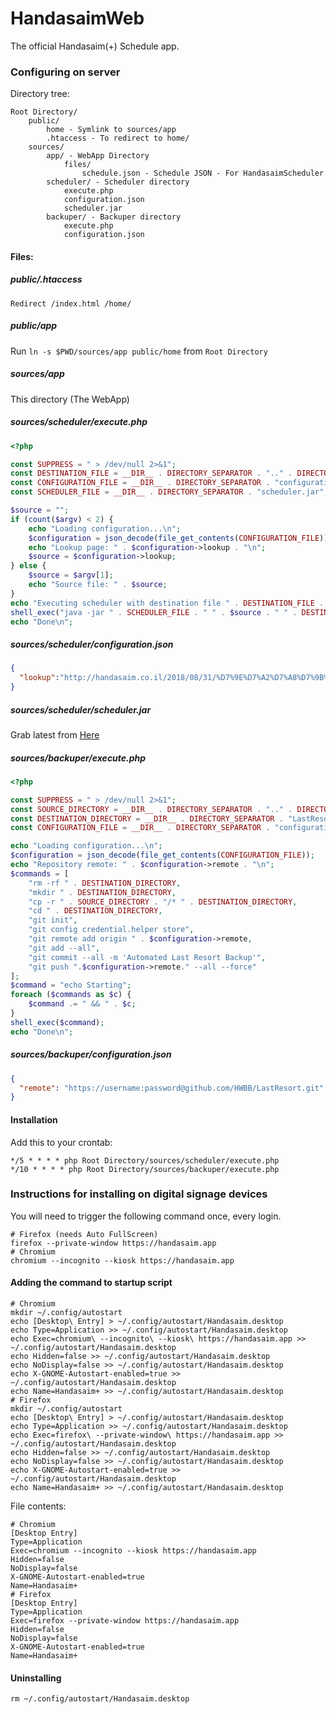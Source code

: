 # HandasaimWeb
The official Handasaim(+) Schedule app.
### Configuring on server
Directory tree:
```
Root Directory/
    public/
        home - Symlink to sources/app
        .htaccess - To redirect to home/
    sources/
        app/ - WebApp Directory
            files/
                schedule.json - Schedule JSON - For HandasaimScheduler
        scheduler/ - Scheduler directory
            execute.php
            configuration.json
            scheduler.jar
        backuper/ - Backuper directory
            execute.php
            configuration.json
```

#### Files:

##### public/.htaccess
```apacheconfig
Redirect /index.html /home/
```

##### public/app
Run `ln -s $PWD/sources/app public/home` from `Root Directory`

##### sources/app
This directory (The WebApp)

##### sources/scheduler/execute.php
```php
<?php

const SUPPRESS = " > /dev/null 2>&1";
const DESTINATION_FILE = __DIR__ . DIRECTORY_SEPARATOR . ".." . DIRECTORY_SEPARATOR . "app" . DIRECTORY_SEPARATOR . "files" . DIRECTORY_SEPARATOR . "schedule.json";
const CONFIGURATION_FILE = __DIR__ . DIRECTORY_SEPARATOR . "configuration.json";
const SCHEDULER_FILE = __DIR__ . DIRECTORY_SEPARATOR . "scheduler.jar";

$source = "";
if (count($argv) < 2) {
    echo "Loading configuration...\n";
    $configuration = json_decode(file_get_contents(CONFIGURATION_FILE));
    echo "Lookup page: " . $configuration->lookup . "\n";
    $source = $configuration->lookup;
} else {
    $source = $argv[1];
    echo "Source file: " . $source;
}
echo "Executing scheduler with destination file " . DESTINATION_FILE . "\n";
shell_exec("java -jar " . SCHEDULER_FILE . " " . $source . " " . DESTINATION_FILE);
echo "Done\n";
```

##### sources/scheduler/configuration.json
```json
{
  "lookup":"http://handasaim.co.il/2018/08/31/%D7%9E%D7%A2%D7%A8%D7%9B%D7%AA-%D7%95%D7%A9%D7%99%D7%A0%D7%95%D7%99%D7%99%D7%9D-2/"
}
```

##### sources/scheduler/scheduler.jar
Grab latest from [Here](https://github.com/NadavTasher/HandasaimScheduler/releases/latest)

##### sources/backuper/execute.php

```php
<?php

const SUPPRESS = " > /dev/null 2>&1";
const SOURCE_DIRECTORY = __DIR__ . DIRECTORY_SEPARATOR . ".." . DIRECTORY_SEPARATOR . "app";
const DESTINATION_DIRECTORY = __DIR__ . DIRECTORY_SEPARATOR . "LastResort";
const CONFIGURATION_FILE = __DIR__ . DIRECTORY_SEPARATOR . "configuration.json";

echo "Loading configuration...\n";
$configuration = json_decode(file_get_contents(CONFIGURATION_FILE));
echo "Repository remote: " . $configuration->remote . "\n";
$commands = [
    "rm -rf " . DESTINATION_DIRECTORY,
    "mkdir " . DESTINATION_DIRECTORY,
    "cp -r " . SOURCE_DIRECTORY . "/* " . DESTINATION_DIRECTORY,
    "cd " . DESTINATION_DIRECTORY,
    "git init",
    "git config credential.helper store",
    "git remote add origin " . $configuration->remote,
    "git add --all",
    "git commit --all -m 'Automated Last Resort Backup'",
    "git push ".$configuration->remote." --all --force"
];
$command = "echo Starting";
foreach ($commands as $c) {
    $command .= " && " . $c;
}
shell_exec($command);
echo "Done\n";
```

##### sources/backuper/configuration.json

```json
{
  "remote": "https://username:password@github.com/HWBB/LastResort.git"
}
```

#### Installation
Add this to your crontab:
```
*/5 * * * * php Root Directory/sources/scheduler/execute.php
*/10 * * * * php Root Directory/sources/backuper/execute.php
```

### Instructions for installing on digital signage devices
You will need to trigger the following command once, every login.
```
# Firefox (needs Auto FullScreen)
firefox --private-window https://handasaim.app
# Chromium
chromium --incognito --kiosk https://handasaim.app
```
#### Adding the command to startup script
```
# Chromium
mkdir ~/.config/autostart
echo [Desktop\ Entry] > ~/.config/autostart/Handasaim.desktop
echo Type=Application >> ~/.config/autostart/Handasaim.desktop
echo Exec=chromium\ --incognito\ --kiosk\ https://handasaim.app >> ~/.config/autostart/Handasaim.desktop
echo Hidden=false >> ~/.config/autostart/Handasaim.desktop
echo NoDisplay=false >> ~/.config/autostart/Handasaim.desktop
echo X-GNOME-Autostart-enabled=true >> ~/.config/autostart/Handasaim.desktop
echo Name=Handasaim+ >> ~/.config/autostart/Handasaim.desktop
# Firefox
mkdir ~/.config/autostart
echo [Desktop\ Entry] > ~/.config/autostart/Handasaim.desktop
echo Type=Application >> ~/.config/autostart/Handasaim.desktop
echo Exec=firefox\ --private-window\ https://handasaim.app >> ~/.config/autostart/Handasaim.desktop
echo Hidden=false >> ~/.config/autostart/Handasaim.desktop
echo NoDisplay=false >> ~/.config/autostart/Handasaim.desktop
echo X-GNOME-Autostart-enabled=true >> ~/.config/autostart/Handasaim.desktop
echo Name=Handasaim+ >> ~/.config/autostart/Handasaim.desktop
```
File contents:
```
# Chromium
[Desktop Entry]
Type=Application
Exec=chromium --incognito --kiosk https://handasaim.app
Hidden=false
NoDisplay=false
X-GNOME-Autostart-enabled=true
Name=Handasaim+
# Firefox
[Desktop Entry]
Type=Application
Exec=firefox --private-window https://handasaim.app
Hidden=false
NoDisplay=false
X-GNOME-Autostart-enabled=true
Name=Handasaim+
```
#### Uninstalling
```
rm ~/.config/autostart/Handasaim.desktop
```